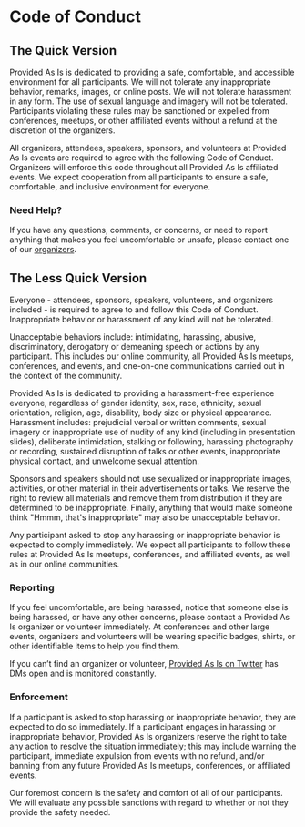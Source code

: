 # Code of Conduct

## The Quick Version

Provided As Is is dedicated to providing a safe, comfortable, and accessible environment for all participants. We will not tolerate any inappropriate behavior, remarks, images, or online posts. We will not tolerate harassment in any form. The use of sexual language and imagery will not be tolerated. Participants violating these rules may be sanctioned or expelled from conferences, meetups, or other affiliated events without a refund at the discretion of the organizers.

All organizers, attendees, speakers, sponsors, and volunteers at Provided As Is events are required to agree with the following Code of Conduct. Organizers will enforce this code throughout all Provided As Is affiliated events. We expect cooperation from all participants to ensure a safe, comfortable, and inclusive environment for everyone.

### Need Help?

If you have any questions, comments, or concerns, or need to report anything that makes you feel uncomfortable or unsafe, please contact one of our [organizers]().

## The Less Quick Version

Everyone - attendees, sponsors, speakers, volunteers, and organizers included - is required to agree to and follow this Code of Conduct. Inappropriate behavior or harassment of any kind will not be tolerated.

Unacceptable behaviors include: intimidating, harassing, abusive, discriminatory, derogatory or demeaning speech or actions by any participant. This includes our online community, all Provided As Is meetups, conferences, and events, and one-on-one communications carried out in the context of the community.

Provided As Is is dedicated to providing a harassment-free experience everyone, regardless of gender identity, sex, race, ethnicity, sexual orientation, religion, age, disability, body size or physical appearance. Harassment includes: prejudicial verbal or written comments, sexual imagery or inappropriate use of nudity of any kind (including in presentation slides), deliberate intimidation, stalking or following, harassing photography or recording, sustained disruption of talks or other events, inappropriate physical contact, and unwelcome sexual attention.

Sponsors and speakers should not use sexualized or inappropriate images, activities, or other material in their advertisements or talks. We reserve the right to review all materials and remove them from distribution if they are determined to be inappropriate. Finally, anything that would make someone think "Hmmm, that's inappropriate" may also be unacceptable behavior.

Any participant asked to stop any harassing or inappropriate behavior is expected to comply immediately. We expect all participants to follow these rules at Provided As Is meetups, conferences, and affiliated events, as well as in our online communities.

### Reporting

If you feel uncomfortable, are being harassed, notice that someone else is being harassed, or have any other concerns, please contact a Provided As Is organizer or volunteer immediately. At conferences and other large events, organizers and volunteers will be wearing specific badges, shirts, or other identifiable items to help you find them.

If you can’t find an organizer or volunteer, [Provided As Is on Twitter](http://twitter.com/ProvidedAsIs) has DMs open and is monitored constantly.

### Enforcement

If a participant is asked to stop harassing or inappropriate behavior, they are expected to do so immediately. If a participant engages in harassing or inappropriate behavior, Provided As Is organizers reserve the right to take any action to resolve the situation immediately; this may include warning the participant, immediate expulsion from events with no refund, and/or banning from any future Provided As Is meetups, conferences, or affiliated events.

Our foremost concern is the safety and comfort of all of our participants. We will evaluate any possible sanctions with regard to whether or not they provide the safety needed.
